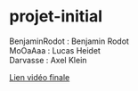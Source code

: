 # projet-initial

BenjaminRodot : Benjamin Rodot
<br>
MoOaAaa : Lucas Heidet
<br>
Darvasse : Axel Klein

[Lien vidéo finale](https://youtu.be/A8XuaVivK9M)
